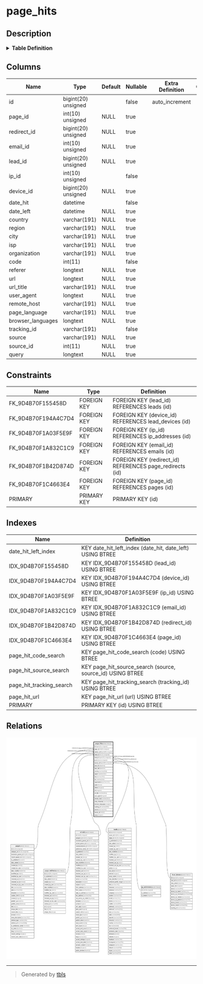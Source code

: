 # page_hits

## Description

<details>
<summary><strong>Table Definition</strong></summary>

```sql
CREATE TABLE `page_hits` (
  `id` bigint(20) unsigned NOT NULL AUTO_INCREMENT,
  `page_id` int(10) unsigned DEFAULT NULL,
  `redirect_id` bigint(20) unsigned DEFAULT NULL,
  `email_id` int(10) unsigned DEFAULT NULL,
  `lead_id` bigint(20) unsigned DEFAULT NULL,
  `ip_id` int(10) unsigned NOT NULL,
  `device_id` bigint(20) unsigned DEFAULT NULL,
  `date_hit` datetime NOT NULL,
  `date_left` datetime DEFAULT NULL,
  `country` varchar(191) COLLATE utf8mb4_unicode_ci DEFAULT NULL,
  `region` varchar(191) COLLATE utf8mb4_unicode_ci DEFAULT NULL,
  `city` varchar(191) COLLATE utf8mb4_unicode_ci DEFAULT NULL,
  `isp` varchar(191) COLLATE utf8mb4_unicode_ci DEFAULT NULL,
  `organization` varchar(191) COLLATE utf8mb4_unicode_ci DEFAULT NULL,
  `code` int(11) NOT NULL,
  `referer` longtext COLLATE utf8mb4_unicode_ci DEFAULT NULL,
  `url` longtext COLLATE utf8mb4_unicode_ci DEFAULT NULL,
  `url_title` varchar(191) COLLATE utf8mb4_unicode_ci DEFAULT NULL,
  `user_agent` longtext COLLATE utf8mb4_unicode_ci DEFAULT NULL,
  `remote_host` varchar(191) COLLATE utf8mb4_unicode_ci DEFAULT NULL,
  `page_language` varchar(191) COLLATE utf8mb4_unicode_ci DEFAULT NULL,
  `browser_languages` longtext COLLATE utf8mb4_unicode_ci DEFAULT NULL COMMENT '(DC2Type:array)',
  `tracking_id` varchar(191) COLLATE utf8mb4_unicode_ci NOT NULL,
  `source` varchar(191) COLLATE utf8mb4_unicode_ci DEFAULT NULL,
  `source_id` int(11) DEFAULT NULL,
  `query` longtext COLLATE utf8mb4_unicode_ci DEFAULT NULL COMMENT '(DC2Type:array)',
  PRIMARY KEY (`id`),
  KEY `IDX_9D4B70F1C4663E4` (`page_id`),
  KEY `IDX_9D4B70F1B42D874D` (`redirect_id`),
  KEY `IDX_9D4B70F1A832C1C9` (`email_id`),
  KEY `IDX_9D4B70F155458D` (`lead_id`),
  KEY `IDX_9D4B70F1A03F5E9F` (`ip_id`),
  KEY `IDX_9D4B70F194A4C7D4` (`device_id`),
  KEY `page_hit_tracking_search` (`tracking_id`),
  KEY `page_hit_code_search` (`code`),
  KEY `page_hit_source_search` (`source`,`source_id`),
  KEY `date_hit_left_index` (`date_hit`,`date_left`),
  KEY `page_hit_url` (`url`(128)),
  CONSTRAINT `FK_9D4B70F155458D` FOREIGN KEY (`lead_id`) REFERENCES `leads` (`id`) ON DELETE SET NULL,
  CONSTRAINT `FK_9D4B70F194A4C7D4` FOREIGN KEY (`device_id`) REFERENCES `lead_devices` (`id`) ON DELETE SET NULL,
  CONSTRAINT `FK_9D4B70F1A03F5E9F` FOREIGN KEY (`ip_id`) REFERENCES `ip_addresses` (`id`),
  CONSTRAINT `FK_9D4B70F1A832C1C9` FOREIGN KEY (`email_id`) REFERENCES `emails` (`id`) ON DELETE SET NULL,
  CONSTRAINT `FK_9D4B70F1B42D874D` FOREIGN KEY (`redirect_id`) REFERENCES `page_redirects` (`id`) ON DELETE SET NULL,
  CONSTRAINT `FK_9D4B70F1C4663E4` FOREIGN KEY (`page_id`) REFERENCES `pages` (`id`) ON DELETE SET NULL
) ENGINE=InnoDB DEFAULT CHARSET=utf8mb4 COLLATE=utf8mb4_unicode_ci ROW_FORMAT=DYNAMIC
```

</details>

## Columns

| Name | Type | Default | Nullable | Extra Definition | Children | Parents | Comment |
| ---- | ---- | ------- | -------- | --------------- | -------- | ------- | ------- |
| id | bigint(20) unsigned |  | false | auto_increment |  |  |  |
| page_id | int(10) unsigned | NULL | true |  |  | [pages](pages.md) |  |
| redirect_id | bigint(20) unsigned | NULL | true |  |  | [page_redirects](page_redirects.md) |  |
| email_id | int(10) unsigned | NULL | true |  |  | [emails](emails.md) |  |
| lead_id | bigint(20) unsigned | NULL | true |  |  | [leads](leads.md) |  |
| ip_id | int(10) unsigned |  | false |  |  | [ip_addresses](ip_addresses.md) |  |
| device_id | bigint(20) unsigned | NULL | true |  |  | [lead_devices](lead_devices.md) |  |
| date_hit | datetime |  | false |  |  |  |  |
| date_left | datetime | NULL | true |  |  |  |  |
| country | varchar(191) | NULL | true |  |  |  |  |
| region | varchar(191) | NULL | true |  |  |  |  |
| city | varchar(191) | NULL | true |  |  |  |  |
| isp | varchar(191) | NULL | true |  |  |  |  |
| organization | varchar(191) | NULL | true |  |  |  |  |
| code | int(11) |  | false |  |  |  |  |
| referer | longtext | NULL | true |  |  |  |  |
| url | longtext | NULL | true |  |  |  |  |
| url_title | varchar(191) | NULL | true |  |  |  |  |
| user_agent | longtext | NULL | true |  |  |  |  |
| remote_host | varchar(191) | NULL | true |  |  |  |  |
| page_language | varchar(191) | NULL | true |  |  |  |  |
| browser_languages | longtext | NULL | true |  |  |  | (DC2Type:array) |
| tracking_id | varchar(191) |  | false |  |  |  |  |
| source | varchar(191) | NULL | true |  |  |  |  |
| source_id | int(11) | NULL | true |  |  |  |  |
| query | longtext | NULL | true |  |  |  | (DC2Type:array) |

## Constraints

| Name | Type | Definition |
| ---- | ---- | ---------- |
| FK_9D4B70F155458D | FOREIGN KEY | FOREIGN KEY (lead_id) REFERENCES leads (id) |
| FK_9D4B70F194A4C7D4 | FOREIGN KEY | FOREIGN KEY (device_id) REFERENCES lead_devices (id) |
| FK_9D4B70F1A03F5E9F | FOREIGN KEY | FOREIGN KEY (ip_id) REFERENCES ip_addresses (id) |
| FK_9D4B70F1A832C1C9 | FOREIGN KEY | FOREIGN KEY (email_id) REFERENCES emails (id) |
| FK_9D4B70F1B42D874D | FOREIGN KEY | FOREIGN KEY (redirect_id) REFERENCES page_redirects (id) |
| FK_9D4B70F1C4663E4 | FOREIGN KEY | FOREIGN KEY (page_id) REFERENCES pages (id) |
| PRIMARY | PRIMARY KEY | PRIMARY KEY (id) |

## Indexes

| Name | Definition |
| ---- | ---------- |
| date_hit_left_index | KEY date_hit_left_index (date_hit, date_left) USING BTREE |
| IDX_9D4B70F155458D | KEY IDX_9D4B70F155458D (lead_id) USING BTREE |
| IDX_9D4B70F194A4C7D4 | KEY IDX_9D4B70F194A4C7D4 (device_id) USING BTREE |
| IDX_9D4B70F1A03F5E9F | KEY IDX_9D4B70F1A03F5E9F (ip_id) USING BTREE |
| IDX_9D4B70F1A832C1C9 | KEY IDX_9D4B70F1A832C1C9 (email_id) USING BTREE |
| IDX_9D4B70F1B42D874D | KEY IDX_9D4B70F1B42D874D (redirect_id) USING BTREE |
| IDX_9D4B70F1C4663E4 | KEY IDX_9D4B70F1C4663E4 (page_id) USING BTREE |
| page_hit_code_search | KEY page_hit_code_search (code) USING BTREE |
| page_hit_source_search | KEY page_hit_source_search (source, source_id) USING BTREE |
| page_hit_tracking_search | KEY page_hit_tracking_search (tracking_id) USING BTREE |
| page_hit_url | KEY page_hit_url (url) USING BTREE |
| PRIMARY | PRIMARY KEY (id) USING BTREE |

## Relations

![er](page_hits.svg)

---

> Generated by [tbls](https://github.com/k1LoW/tbls)
